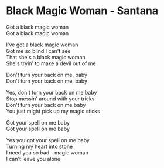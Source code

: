 # Black Magic Woman - Santana

Got a black magic woman\
Got a black magic woman

I've got a black magic woman\
Got me so blind I can't see\
That she's a black magic woman\
She's tryin' to make a devil out of me

Don't turn your back on me, baby\
Don't turn your back on me, baby

Yes, don't turn your back on me baby\
Stop messin' around with your tricks\
Don't turn your back on me baby\
You just might pick up my magic sticks

Got your spell on me baby\
Got your spell on me baby

Yes you got your spell on me baby\
Turning my heart into stone\
I need you so bad - magic woman\
I can't leave you alone
